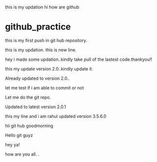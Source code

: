 

this is my updation
hi how are github

# github_practice


this is my first push in git hub repository.



this is my updation.
this is new line.


hey i made some updation..kindly take pull of the lastest code.thankyou!!


this my update version 2.0..kindly update it.

Already updated to version 2.0..


let me test if i am able to commit or not

Let me do the git repo.


Updated to latest version 2.0.1

this my line and i am rahul
updated version 3.5.6.0

hii git hub goodmorning

Hello git guyz

hey ya!

how are you all. .

